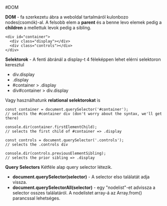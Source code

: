 #DOM

**DOM** - fa szerkezetu ábra a weboldal tartalmáról kulonbozo nodes(csomók)-al. A felsobb elem a **parent** és a benne levo elemek pedig a **children** a mellettuk levok pedig a sibling. 
```
<div id="container">
  <div class="display"></div>
  <div class="controls"></div>
</div>
```
**Selektorok** - A fenti ábránál a display-t 4 féleképpen lehet elérni selektoron keresztul

+ div.display
+ .display
+ #container > .display
+ div#container > div.display

Vagy használhatunk **relational selektorokat** is 

```
const container = document.querySelector('#container');
// selects the #container div (don't worry about the syntax, we'll get there)

console.dir(container.firstElementChild);                      
// selects the first child of #container => .display

const controls = document.querySelector('.controls');   
// selects the .controls div

console.dir(controls.previousElementSibling);                  
// selects the prior sibling => .display
```

**Query Selectors** Kétféle alap query selector létezik. 
  + **document.querySelector(selector)** - A selector elso találatát adja vissza.
  + **document.querySelectorAll(selector)** - egy "nodelist"-et advissza a selector osszes találatáról. A nodelistet array-á az Array.from() parancssal lehetséges. 
  
   
